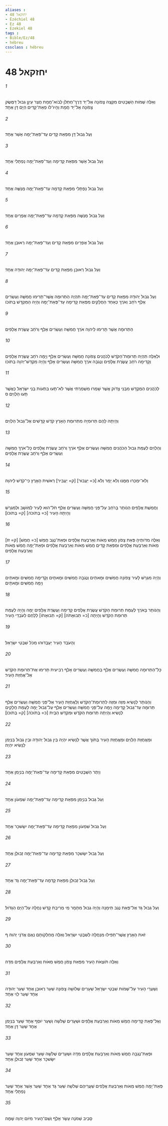 ```yaml
---
aliases : 
- יחזקאל 48
- Ézéchiel 48
- Ez 48
- Ezekiel 48
tags : 
- Bible/Ez/48
- hébreu
cssclass : hébreu
---
```


# יחזקאל 48

###### 1
וְאֵלֶּה שְׁמֹות הַשְּׁבָטִים מִקְצֵה צָפֹונָה אֶל־יַד דֶּרֶךְ־חֶתְלֹן לְבֹוא־חֲמָת חֲצַר עֵיןָן גְּבוּל דַּמֶּשֶׂק צָפֹונָה אֶל־יַד חֲמָת וְהָיוּ־לֹו פְאַת־קָדִים הַיָּם דָּן אֶחָד׃
###### 2
וְעַל גְּבוּל דָּן מִפְּאַת קָדִים עַד־פְּאַת־יָמָּה אָשֵׁר אֶחָד׃
###### 3
וְעַל גְּבוּל אָשֵׁר מִפְּאַת קָדִימָה וְעַד־פְּאַת־יָמָּה נַפְתָּלִי אֶחָד׃
###### 4
וְעַל גְּבוּל נַפְתָּלִי מִפְּאַת קָדִמָה עַד־פְּאַת־יָמָּה מְנַשֶּׁה אֶחָד׃
###### 5
וְעַל גְּבוּל מְנַשֶּׁה מִפְּאַת קָדִמָה עַד־פְּאַת־יָמָּה אֶפְרַיִם אֶחָד׃
###### 6
וְעַל גְּבוּל אֶפְרַיִם מִפְּאַת קָדִים וְעַד־פְּאַת־יָמָּה רְאוּבֵן אֶחָד׃
###### 7
וְעַל גְּבוּל רְאוּבֵן מִפְּאַת קָדִים עַד־פְּאַת־יָמָּה יְהוּדָה אֶחָד׃
###### 8
וְעַל גְּבוּל יְהוּדָה מִפְּאַת קָדִים עַד־פְּאַת־יָמָּה תִּהְיֶה הַתְּרוּמָה אֲשֶׁר־תָּרִימוּ חֲמִשָּׁה וְעֶשְׂרִים אֶלֶף רֹחַב וְאֹרֶךְ כְּאַחַד הַחֲלָקִים מִפְּאַת קָדִימָה עַד־פְּאַת־יָמָּה וְהָיָה הַמִּקְדָּשׁ בְּתֹוכֹו׃
###### 9
הַתְּרוּמָה אֲשֶׁר תָּרִימוּ לַיהוָה אֹרֶךְ חֲמִשָּׁה וְעֶשְׂרִים אֶלֶף וְרֹחַב עֲשֶׂרֶת אֲלָפִים׃
###### 10
וּלְאֵלֶּה תִּהְיֶה תְרוּמַת־הַקֹּדֶשׁ לַכֹּהֲנִים צָפֹונָה חֲמִשָּׁה וְעֶשְׂרִים אֶלֶף וְיָמָּה רֹחַב עֲשֶׂרֶת אֲלָפִים וְקָדִימָה רֹחַב עֲשֶׂרֶת אֲלָפִים וְנֶגְבָּה אֹרֶךְ חֲמִשָּׁה וְעֶשְׂרִים אָלֶף וְהָיָה מִקְדַּשׁ־יְהוָה בְּתֹוכֹו׃
###### 11
לַכֹּהֲנִים הַמְקֻדָּשׁ מִבְּנֵי צָדֹוק אֲשֶׁר שָׁמְרוּ מִשְׁמַרְתִּי אֲשֶׁר לֹא־תָעוּ בִּתְעֹות בְּנֵי יִשְׂרָאֵל כַּאֲשֶׁר תָּעוּ הַלְוִיִּם׃ ס
###### 12
וְהָיְתָה לָהֶם תְּרוּמִיָּה מִתְּרוּמַת הָאָרֶץ קֹדֶשׁ קָדָשִׁים אֶל־גְּבוּל הַלְוִיִּם׃
###### 13
וְהַלְוִיִּם לְעֻמַּת גְּבוּל הַכֹּהֲנִים חֲמִשָּׁה וְעֶשְׂרִים אֶלֶף אֹרֶךְ וְרֹחַב עֲשֶׂרֶת אֲלָפִים כָּל־אֹרֶךְ חֲמִשָּׁה וְעֶשְׂרִים אֶלֶף וְרֹחַב עֲשֶׂרֶת אֲלָפִים׃
###### 14
וְלֹא־יִמְכְּרוּ מִמֶּנּוּ וְלֹא יָמֵר וְלֹא [כ= יַעֲבוּר] [ק= יַעֲבִיר] רֵאשִׁית הָאָרֶץ כִּי־קֹדֶשׁ לַיהוָה׃
###### 15
וַחֲמֵשֶׁת אֲלָפִים הַנֹּותָר בָּרֹחַב עַל־פְּנֵי חֲמִשָּׁה וְעֶשְׂרִים אֶלֶף חֹל־הוּא לָעִיר לְמֹושָׁב וּלְמִגְרָשׁ וְהָיְתָה הָעִיר [כ= בְּתֹוכֹה] [ק= בְּתֹוכֹו]׃
###### 16
וְאֵלֶּה מִדֹּותֶיהָ פְּאַת צָפֹון חֲמֵשׁ מֵאֹות וְאַרְבַּעַת אֲלָפִים וּפְאַת־נֶגֶב חֲמֵשׁ [כ= חֲמֵשׁ] [ק= זז] מֵאֹות וְאַרְבַּעַת אֲלָפִים וּמִפְּאַת קָדִים חֲמֵשׁ מֵאֹות וְאַרְבַּעַת אֲלָפִים וּפְאַת־יָמָּה חֲמֵשׁ מֵאֹות וְאַרְבַּעַת אֲלָפִים׃
###### 17
וְהָיָה מִגְרָשׁ לָעִיר צָפֹונָה חֲמִשִּׁים וּמָאתַיִם וְנֶגְבָּה חֲמִשִּׁים וּמָאתָיִם וְקָדִימָה חֲמִשִּׁים וּמָאתַיִם וְיָמָּה חֲמִשִּׁים וּמָאתָיִם׃
###### 18
וְהַנֹּותָר בָּאֹרֶךְ לְעֻמַּת תְּרוּמַת הַקֹּדֶשׁ עֲשֶׂרֶת אֲלָפִים קָדִימָה וַעֲשֶׂרֶת אֲלָפִים יָמָּה וְהָיָה לְעֻמַּת תְּרוּמַת הַקֹּדֶשׁ וְהָיְתָה [כ= תְבוּאָתֹה] [ק= תְבוּאָתֹו] לְלֶחֶם לְעֹבְדֵי הָעִיר׃
###### 19
וְהָעֹבֵד הָעִיר יַעַבְדוּהוּ מִכֹּל שִׁבְטֵי יִשְׂרָאֵל׃
###### 20
כָּל־הַתְּרוּמָה חֲמִשָּׁה וְעֶשְׂרִים אֶלֶף בַּחֲמִשָּׁה וְעֶשְׂרִים אָלֶף רְבִיעִית תָּרִימוּ אֶת־תְּרוּמַת הַקֹּדֶשׁ אֶל־אֲחֻזַּת הָעִיר׃
###### 21
וְהַנֹּותָר לַנָּשִׂיא מִזֶּה וּמִזֶּה לִתְרוּמַת־הַקֹּדֶשׁ וְלַאֲחֻזַּת הָעִיר אֶל־פְּנֵי חֲמִשָּׁה וְעֶשְׂרִים אֶלֶף תְּרוּמָה עַד־גְּבוּל קָדִימָה וְיָמָּה עַל־פְּנֵי חֲמִשָּׁה וְעֶשְׂרִים אֶלֶף עַל־גְּבוּל יָמָּה לְעֻמַּת חֲלָקִים לַנָּשִׂיא וְהָיְתָה תְּרוּמַת הַקֹּדֶשׁ וּמִקְדַּשׁ הַבַּיִת [כ= בְּתֹוכֹה] [ק= בְּתֹוכֹו]׃
###### 22
וּמֵאֲחֻזַּת הַלְוִיִּם וּמֵאֲחֻזַּת הָעִיר בְּתֹוךְ אֲשֶׁר לַנָּשִׂיא יִהְיֶה בֵּין גְּבוּל יְהוּדָה וּבֵין גְּבוּל בִּנְיָמִן לַנָּשִׂיא יִהְיֶה׃
###### 23
וְיֶתֶר הַשְּׁבָטִים מִפְּאַת קָדִימָה עַד־פְּאַת־יָמָּה בִּנְיָמִן אֶחָד׃
###### 24
וְעַל גְּבוּל בִּנְיָמִן מִפְּאַת קָדִימָה עַד־פְּאַת־יָמָּה שִׁמְעֹון אֶחָד׃
###### 25
וְעַל גְּבוּל שִׁמְעֹון מִפְּאַת קָדִימָה עַד־פְּאַת־יָמָּה יִשָׂשכָר אֶחָד׃
###### 26
וְעַל גְּבוּל יִשָׂשכָר מִפְּאַת קָדִימָה עַד־פְּאַת־יָמָּה זְבוּלֻן אֶחָד׃
###### 27
וְעַל גְּבוּל זְבוּלֻן מִפְּאַת קָדִמָה עַד־פְּאַת־יָמָּה גָּד אֶחָד׃
###### 28
וְעַל גְּבוּל גָּד אֶל־פְּאַת נֶגֶב תֵּימָנָה וְהָיָה גְבוּל מִתָּמָר מֵי מְרִיבַת קָדֵשׁ נַחֲלָה עַל־הַיָּם הַגָּדֹול׃
###### 29
זֹאת הָאָרֶץ אֲשֶׁר־תַּפִּילוּ מִנַּחֲלָה לְשִׁבְטֵי יִשְׂרָאֵל וְאֵלֶּה מַחְלְקֹותָם נְאֻם אֲדֹנָי יְהוִה׃ ף
###### 30
וְאֵלֶּה תֹּוצְאֹת הָעִיר מִפְּאַת צָפֹון חֲמֵשׁ מֵאֹות וְאַרְבַּעַת אֲלָפִים מִדָּה׃
###### 31
וְשַׁעֲרֵי הָעִיר עַל־שְׁמֹות שִׁבְטֵי יִשְׂרָאֵל שְׁעָרִים שְׁלֹושָׁה צָפֹונָה שַׁעַר רְאוּבֵן אֶחָד שַׁעַר יְהוּדָה אֶחָד שַׁעַר לֵוִי אֶחָד׃
###### 32
וְאֶל־פְּאַת קָדִימָה חֲמֵשׁ מֵאֹות וְאַרְבַּעַת אֲלָפִים וּשְׁעָרִים שְׁלֹשָׁה וְשַׁעַר יֹוסֵף אֶחָד שַׁעַר בִּנְיָמִן אֶחָד שַׁעַר דָּן אֶחָד׃
###### 33
וּפְאַת־נֶגְבָּה חֲמֵשׁ מֵאֹות וְאַרְבַּעַת אֲלָפִים מִדָּה וּשְׁעָרִים שְׁלֹשָׁה שַׁעַר שִׁמְעֹון אֶחָד שַׁעַר יִשָּׂשכָר אֶחָד שַׁעַר זְבוּלֻן אֶחָד׃
###### 34
פְּאַת־יָמָּה חֲמֵשׁ מֵאֹות וְאַרְבַּעַת אֲלָפִים שַׁעֲרֵיהֶם שְׁלֹשָׁה שַׁעַר גָּד אֶחָד שַׁעַר אָשֵׁר אֶחָד שַׁעַר נַפְתָּלִי אֶחָד׃
###### 35
סָבִיב שְׁמֹנָה עָשָׂר אָלֶף וְשֵׁם־הָעִיר מִיֹּום יְהוָה שָׁמָּה׃
